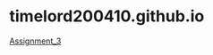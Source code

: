 # timelord200410.github.io
[Assignment_3](https://timelord200410.github.io/Assignment/Brett_Bowley_Assignment_3/index.html)
